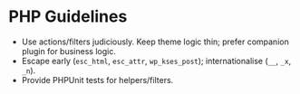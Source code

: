 # PHP Guidelines

- Use actions/filters judiciously. Keep theme logic thin; prefer companion plugin for business logic.
- Escape early (`esc_html`, `esc_attr`, `wp_kses_post`); internationalise (`__`, `_x`, `_n`).
- Provide PHPUnit tests for helpers/filters.
